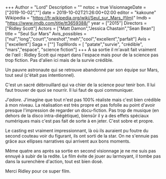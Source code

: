 +++
Author = "Lord"
Description = ""
notoc = true
VisionnageDate = ["2019-10-02",""]
date = 2019-10-02T21:26:00+02:00
editor = "kakoune"
Wikipedia = "https://fr.wikipedia.org/wiki/Seul_sur_Mars_(film)"
Imdb = "https://www.imdb.com/title/tt3659388/"
year = ["2015"]
Directors = ["Ridley Scott"]
Actors = ["Matt Damon","Jessica Chastain","Sean Bean"]
title = "Seul Sur Mars"
Avis_possibles = ["nul","long","court","oneshot","meh","cool","excellent","parfait"]
Avis = ["excellent"] 
Saga = [""]
TopWords = [  "patate","survie", "crédible", "mars","espace", "science fiction"]
+++
À sa sortie il m'avait fait vraiment de l'œil : Ridley Scott qui repart dans l'espace mais pour de la science pas trop fiction.
Pas d'alien ici mais de la survie crédible.

Un pauvre astronaute qui se retrouve abandonné par son équipe sur Mars, tout seul (c'était pas intentionnel).

C'est un sacré débrouillard qui va chier de la science pour tenir bon.
Il lui faut trouver de quoi se nourrir.
Il lui faut de quoi communiquer.

*J'adore.*
J'imagine que tout n'est pas 100% réaliste mais c'est bien crédible à mon niveau.
La réalisation est très propre et pas fofolle au point d'avoir presque l'impression de regarder un docu-fiction.
Pas trop de musique (en dehors de la disco intra-diégètique), biensûr il y a des effets spéciaux numériques mais c'est pas fait de sorte à en jeter.
C'est sobre et propre.

Le casting est vraiment impressionnant, là où ils auraient pu foutre du second couteau voir du figurant, ils ont sorti de la star.
On ne s'ennuie pas grâce aux ellipses narratives qui arrivent aux bons moments.

Même quatre ans après sa sortie en second visionnage je ne me suis pas ennuyé à subir de la redite.
Le film évite de jouer au larmoyant, il tombe pas dans la surenchère d'action, tout est bien dosé.

Merci Ridley pour ce super film.
